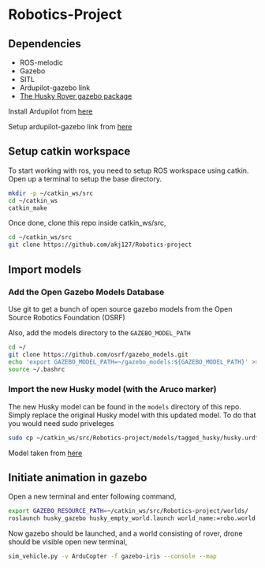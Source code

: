 # Robotics-Project

## Dependencies

- ROS-melodic
- Gazebo
- SITL
- Ardupilot-gazebo link
- [The Husky Rover gazebo package](http://wiki.ros.org/husky_gazebo/Tutorials/Simulating%20Husky)

Install Ardupilot from [here](https://ardupilot.org/dev/docs/building-setup-linux.html#building-setup-linux)

Setup ardupilot-gazebo link from [here](https://github.com/khancyr/ardupilot_gazebo)

## Setup catkin workspace

To start working with ros, you need to setup ROS workspace using catkin. Open up a terminal to setup the base directory.

```bash
mkdir -p ~/catkin_ws/src
cd ~/catkin_ws
catkin_make
```

Once done, clone this repo inside catkin_ws/src,

```bash
cd ~/catkin_ws/src
git clone https://github.com/akj127/Robotics-project
```

## Import models

### Add the Open Gazebo Models Database

Use git to get a bunch of open source gazebo models from the Open Source Robotics Foundation (OSRF) 

Also, add the models directory to the `GAZEBO_MODEL_PATH`

```bash
cd ~/
git clone https://github.com/osrf/gazebo_models.git
echo 'export GAZEBO_MODEL_PATH=~/gazebo_models:${GAZEBO_MODEL_PATH}' >> ~/.bashrc
source ~/.bashrc
```

### Import the new Husky model (with the Aruco marker)

The new Husky model can be found in the `models` directory of this repo. Simply replace the original Husky model with this updated model. To do that you would need sudo priveleges

```bash
sudo cp ~/catkin_ws/src/Robotics-project/models/tagged_husky/husky.urdf.xacro $(catkin_find husky_description/urdf)/
```

Model taken from [here](https://github.com/mzahana/mavros_apriltag_tracking)

## Initiate animation in gazebo

Open a new terminal and enter following command,

```bash
export GAZEBO_RESOURCE_PATH=~/catkin_ws/src/Robotics-project/worlds/
roslaunch husky_gazebo husky_empty_world.launch world_name:=robo.world
```

Now gazebo should be launched, and a world consisting of rover, drone should be visible
open new terminal,

```bash
sim_vehicle.py -v ArduCopter -f gazebo-iris --console --map
```
